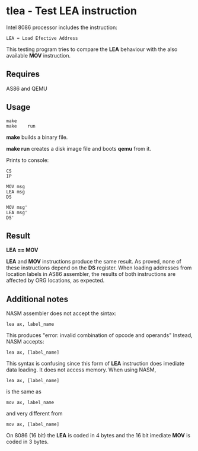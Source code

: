 
# tlea - Test LEA instruction

Intel 8086 processor includes the instruction:

	LEA = Load Efective Address

This testing program tries to compare the __LEA__ behaviour with the 
also available __MOV__ instruction.

## Requires

AS86 and QEMU

## Usage

	make
	make	run
	
__make__ builds a binary file.

__make run__ creates a disk image file and boots __qemu__ from it.

Prints to console:

	CS
	IP

	MOV msg
	LEA msg
	DS

	MOV msg'
	LEA msg'
	DS'

## Result
__LEA == MOV__

__LEA__ and __MOV__ instructions produce the same result.
As proved, none of these instructions depend on the __DS__ register.
When loading addresses from location labels in AS86 assembler, 
the results of both instructions are affected by ORG locations, 
as expected.

## Additional notes

NASM assembler does not accept the sintax:

	lea	ax, label_name

This produces "error: invalid combination of opcode and operands"
Instead, NASM accepts:

	lea	ax, [label_name]

This syntax is confusing since this form of __LEA__ instruction does imediate data loading.
It does not access memory.
When using NASM, 

	lea	ax, [label_name]

is the same as 

	mov	ax, label_name

and very different from

	mov	ax, [label_name]

On 8086 (16 bit) the __LEA__ is coded in 4 bytes and the 16 bit imediate __MOV__ is coded in 3 bytes.


